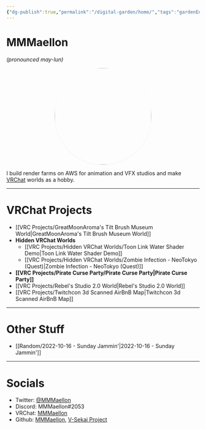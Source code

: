 ```yaml
---
{"dg-publish":true,"permalink":"/digital-garden/home/","tags":"gardenEntry","dgHomeLink":true,"dgPassFrontmatter":false,"dgShowBacklinks":true,"dgShowLocalGraph":true}
---
```



# MMMaellon 
_(pronounced may-lun)_

<div
  style="
    border-radius: 50%;
    box-shadow: rgba(0, 0, 0, 0.06) 0px 1px 3px;
    aspect-ratio: 1/1;
    width:50%;
    margin: auto;
  "
>
            <img
            src="https://pbs.twimg.com/profile_images/1313600813302870017/eSuJtXm_.jpg"
              style="border-radius: 50%;
              height:100%;
                object-fit: cover;
              "
            />
</div>

I build render farms on AWS for animation and VFX studios and make [VRChat](https://www.vrchat.com) worlds as a hobby. 

---

# VRChat Projects

<div class="transclusion internal-embed is-loaded"><div class="markdown-embed">




- [[VRC Projects/GreatMoonAroma's Tilt Brush Museum World|GreatMoonAroma's Tilt Brush Museum World]]
- **Hidden VRChat Worlds**
	- [[VRC Projects/Hidden VRChat Worlds/Toon Link Water Shader Demo|Toon Link Water Shader Demo]]
	- [[VRC Projects/Hidden VRChat Worlds/Zombie Infection - NeoTokyo (Quest)|Zombie Infection - NeoTokyo (Quest)]]
- **[[VRC Projects/Pirate Curse Party/Pirate Curse Party|Pirate Curse Party]]**
- [[VRC Projects/Rebel's Studio 2.0 World|Rebel's Studio 2.0 World]]
- [[VRC Projects/Twitchcon 3d Scanned AirBnB Map|Twitchcon 3d Scanned AirBnB Map]]




</div></div>

---

# Other Stuff

<div class="transclusion internal-embed is-loaded"><div class="markdown-embed">




- [[Random/2022-10-16 - Sunday Jammin'|2022-10-16 - Sunday Jammin']]



</div></div>


---

# Socials
- Twitter: [@MMMaellon](https://twitter.com/MMMaellon)
- Discord: MMMaellon#2053
- VRChat: [MMMaellon](https://vrchat.com/home/user/usr_10dfc7a4-e2ed-4929-8eed-533830eced51)
- Github: [MMMaellon](https://github.com/MMMaellon), [V-Sekai Project](https://github.com/V-sekai)